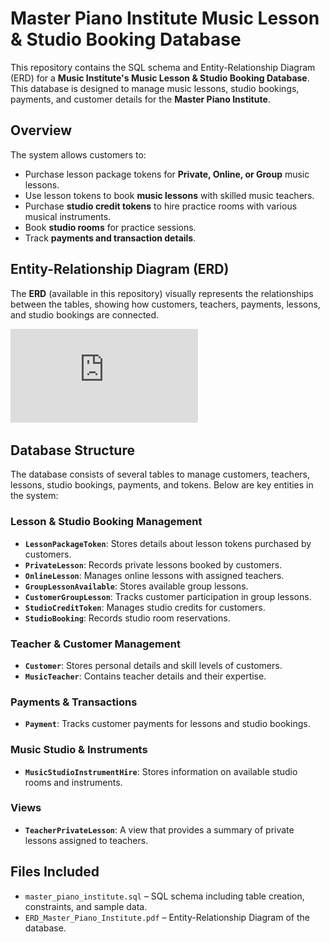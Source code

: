 # Master Piano Institute Music Lesson & Studio Booking Database

This repository contains the SQL schema and Entity-Relationship Diagram (ERD) for a **Music Institute's Music Lesson & Studio Booking Database**. This database is designed to manage music lessons, studio bookings, payments, and customer details for the **Master Piano Institute**.

##  Overview

The system allows customers to:

- Purchase lesson package tokens for **Private, Online, or Group** music lessons.
- Use lesson tokens to book **music lessons** with skilled music teachers.
- Purchase **studio credit tokens** to hire practice rooms with various musical instruments.
- Book **studio rooms** for practice sessions.
- Track **payments and transaction details**.

##  Entity-Relationship Diagram (ERD)

The **ERD** (available in this repository) visually represents the relationships between the tables, showing how customers, teachers, payments, lessons, and studio bookings are connected.


![ERD diagram ](https://github.com/HENRYCCHH/Music_Lessons_and_Studio_Booking_Database_System/blob/main/ERD%20For%20Master%20Piano%20Institute%20Music%20Lesson%20Database%20v10.pdf)


##  Database Structure

The database consists of several tables to manage customers, teachers, lessons, studio bookings, payments, and tokens. Below are key entities in the system:

###  **Lesson & Studio Booking Management**
- **`LessonPackageToken`**: Stores details about lesson tokens purchased by customers.
- **`PrivateLesson`**: Records private lessons booked by customers.
- **`OnlineLesson`**: Manages online lessons with assigned teachers.
- **`GroupLessonAvailable`**: Stores available group lessons.
- **`CustomerGroupLesson`**: Tracks customer participation in group lessons.
- **`StudioCreditToken`**: Manages studio credits for customers.
- **`StudioBooking`**: Records studio room reservations.

###  **Teacher & Customer Management**
- **`Customer`**: Stores personal details and skill levels of customers.
- **`MusicTeacher`**: Contains teacher details and their expertise.

###  **Payments & Transactions**
- **`Payment`**: Tracks customer payments for lessons and studio bookings.

###  **Music Studio & Instruments**
- **`MusicStudioInstrumentHire`**: Stores information on available studio rooms and instruments.

###  **Views**
- **`TeacherPrivateLesson`**: A view that provides a summary of private lessons assigned to teachers.




##  Files Included
- `master_piano_institute.sql` – SQL schema including table creation, constraints, and sample data.
- `ERD_Master_Piano_Institute.pdf` – Entity-Relationship Diagram of the database.



